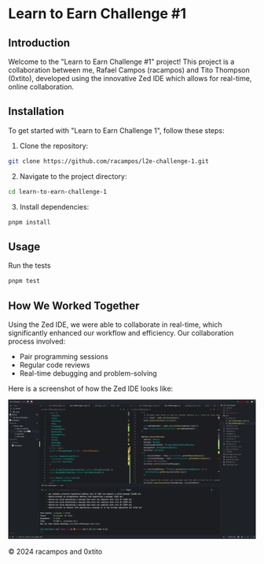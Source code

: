 # Learn to Earn Challenge #1

## Introduction

Welcome to the "Learn to Earn Challenge #1" project! This project is a collaboration between me, Rafael Campos (racampos) and Tito Thompson (0xtito), developed using the innovative Zed IDE which allows for real-time, online collaboration.


## Installation

To get started with "Learn to Earn Challenge 1", follow these steps:

1. Clone the repository:

```sh
git clone https://github.com/racampos/l2e-challenge-1.git
```

2. Navigate to the project directory:

```sh
cd learn-to-earn-challenge-1
```

3. Install dependencies:

```sh
pnpm install
```


## Usage

Run the tests

```sh
pnpm test
```

## How We Worked Together

Using the Zed IDE, we were able to collaborate in real-time, which significantly enhanced our workflow and efficiency. Our collaboration process involved:

- Pair programming sessions
- Regular code reviews
- Real-time debugging and problem-solving

Here is a screenshot of how the Zed IDE looks like:

<img alt="zed-collaboration" src="docs/img/zed-collaboration.png" width="800">


© 2024 racampos and 0xtito


